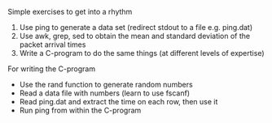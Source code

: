 Simple exercises to get into a rhythm
1. Use ping to generate a data set (redirect stdout to a file e.g. ping.dat)
2. Use awk, grep, sed to obtain the mean and standard deviation of the packet arrival times
3. Write a C-program to do the same things (at different levels of expertise)

For writing the C-program
* Use the rand function to generate random numbers
* Read a data file with numbers (learn to use fscanf)
* Read ping.dat and extract the time on each row, then use it
* Run ping from within the C-program
